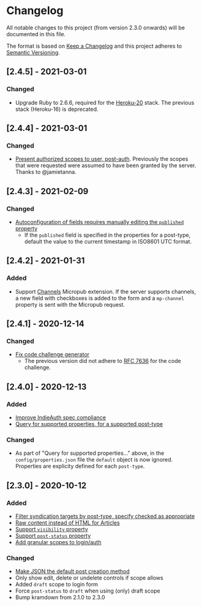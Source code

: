 # Changelog

All notable changes to this project (from version 2.3.0 onwards) will be
documented in this file.

The format is based on [Keep a Changelog](https://keepachangelog.com/en/1.0.0/)
and this project adheres to
[Semantic Versioning](https://semver.org/spec/v2.0.0.html).

## [2.4.5] - 2021-03-01

### Changed

- Upgrade Ruby to 2.6.6, required for the
  [Heroku-20](https://devcenter.heroku.com/articles/heroku-20-stack) stack.
  The previous stack (Heroku-16) is deprecated.

## [2.4.4] - 2021-03-01

### Changed

- [Present authorized scopes to user, post-auth](https://github.com/barryf/micropublish/pull/63).
  Previously the scopes that were requested were assumed to have been granted by
  the server. Thanks to @jamietanna.

## [2.4.3] - 2021-02-09

### Changed

- [Autoconfiguration of fields requires manually editing the `published` property](https://github.com/barryf/micropublish/issues/59)
  - If the `published` field is specified in the properties for a post-type,
    default the value to the current timestamp in ISO8601 UTC format.

## [2.4.2] - 2021-01-31

### Added

- Support [Channels](https://github.com/indieweb/micropub-extensions/issues/40)
  Micropub extension. If the server supports channels, a new field with
  checkboxes is added to the form and a `mp-channel` property is sent with the
  Micropub request.

## [2.4.1] - 2020-12-14

### Changed

- [Fix code challenge generator](https://github.com/barryf/micropublish/commit/c42324a2a61523942f484b51d3d7e3b87f5fbef7)
  - The previous version did not adhere to [RFC 7636](https://tools.ietf.org/html/rfc7636#appendix-A) for the code challenge.

## [2.4.0] - 2020-12-13

### Added

- [Improve IndieAuth spec compliance](https://github.com/barryf/micropublish/issues/54)
- [Query for supported properties, for a supported post-type](https://github.com/barryf/micropublish/issues/51)

### Changed

- As part of "Query for supported properties..." above, in the `config/properties.json` file the `default` object is now ignored. Properties are explicity defined for each `post-type`.

## [2.3.0] - 2020-10-12

### Added

- [Filter syndication targets by post-type, specify checked as appropriate](https://github.com/barryf/micropublish/issues/45)
- [Raw content instead of HTML for Articles](https://github.com/barryf/micropublish/issues/42)
- [Support `visibility` property](https://github.com/barryf/micropublish/issues/36)
- [Support `post-status` property](https://github.com/barryf/micropublish/issues/35)
- [Add granular scopes to login/auth](https://github.com/barryf/micropublish/issues/33)

### Changed

- [Make JSON the default post creation method](https://github.com/barryf/micropublish/issues/41)
- Only show edit, delete or undelete controls if scope allows
- Added `draft` scope to login form
- Force `post-status` to `draft` when using (only) draft scope
- Bump kramdown from 2.1.0 to 2.3.0
